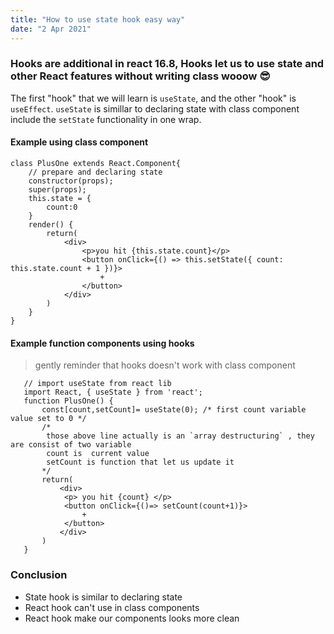 ```yaml
---
title: "How to use state hook easy way"
date: "2 Apr 2021"
---
```


### Hooks are additional in react 16.8, Hooks let us to use state and other React features without writing class wooow 😎
The first "hook" that we will learn is `useState`, and the other "hook" is `useEffect`. `useState` is simillar to declaring state with class component include the `setState` functionality in one wrap.


#### Example using class component
```
class PlusOne extends React.Component{
    // prepare and declaring state 
    constructor(props);
    super(props);
    this.state = {
        count:0
    }
    render() {
        return(
            <div>
                <p>you hit {this.state.count}</p>
                <button onClick={() => this.setState({ count: this.state.count + 1 })}>
                    +
                </button>
            </div>
        )
    }
}
```
#### Example function components using hooks

>   gently reminder that hooks doesn't work with class component 
```
   // import useState from react lib
   import React, { useState } from 'react';
   function PlusOne() {
       const[count,setCount]= useState(0); /* first count variable value set to 0 */
       /* 
        those above line actually is an `array destructuring` , they are consist of two variable
        count is  current value
        setCount is function that let us update it
       */
       return(
           <div>
            <p> you hit {count} </p>
            <button onClick={()=> setCount(count+1)}>
                +
            </button>
           </div>
       )
   }
```
### Conclusion

- State hook is similar to declaring state
- React hook can't use in class components 
- React hook make our components looks more clean